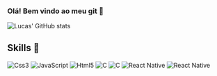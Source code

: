 <!--
**lucasliberal/lucasliberal** is a ✨ _special_ ✨ repository because its `README.md` (this file) appears on your GitHub profile.

Here are some ideas to get you started:

- 🔭 I’m currently working on ...
- 🌱 I’m currently learning ...
- 👯 I’m looking to collaborate on ...
- 🤔 I’m looking for help with ...
- 💬 Ask me about ...
- 📫 How to reach me: ...
- 😄 Pronouns: ...
- ⚡ Fun fact: ...
-->
### Olá! Bem vindo ao meu git 👋 

<!-- [![Gmail](https://img.shields.io/badge/Gmail-D14836?style=for-the-badge&logo=gmail&logoColor=white)](mailto:lucasmouraliberal.moura@gmail.com)
[![LinkedIn](https://img.shields.io/badge/LinkedIn-0077B5?style=for-the-badge&logo=linkedin&logoColor=white)](https://www.linkedin.com/in/lucas-moura-liberal-b943a222b/)
[![Instagram](https://img.shields.io/badge/Instagram-E4405F?style=for-the-badge&logo=instagram&logoColor=white)](https://instagram.com/lucasliberal_) -->

![Lucas' GitHub stats](https://github-readme-stats.vercel.app/api?username=lucasliberal&show_icons=true&theme=radical&hide_title=true)
<!-- [![Top Langs](https://github-readme-stats.vercel.app/api/top-langs/?username=lucasliberal&layout=donut)](https://github.com/anuraghazra/github-readme-stats) -->


## Skills 🚀 
<div style="display: inline_block">
    <img align="center" alt="Css3" src="https://img.shields.io/badge/CSS3-1572B6?style=for-the-badge&logo=css3&logoColor=white"></img>
    <img align="center" alt="JavaScript" src="https://img.shields.io/badge/JavaScript-F7DF1E?style=for-the-badge&logo=javascript&logoColor=black"></img>
    <img align="center" alt="Html5" src="https://img.shields.io/badge/HTML5-E34F26?style=for-the-badge&logo=html5&logoColor=white"></img>
    <img align="center" alt="C" src="https://img.shields.io/badge/C-00599C?style=for-the-badge&logo=c&logoColor=white"></img>
    <img align="center" alt="C" src="https://img.shields.io/badge/PHP-777BB4?style=for-the-badge&logo=php&logoColor=white"></img>
    <img align="center" alt="React Native" src="https://img.shields.io/badge/React_Native-20232A?style=for-the-badge&logo=react&logoColor=61DAFB"></img>
    <img align="center" alt="React Native" src="https://img.shields.io/badge/TypeScript-007ACC?style=for-the-badge&logo=typescript&logoColor=white"></img>
</div>
